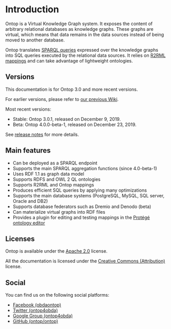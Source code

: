 # Introduction

Ontop is a Virtual Knowledge Graph system. 
It exposes the content of arbitrary relational databases as knowledge graphs. These graphs are virtual, which means that data remains in the data sources instead of being moved to another database. 

Ontop translates [SPARQL queries](https://www.w3.org/TR/sparql11-query/) expressed over the knowledge graphs into SQL queries executed by the relational data sources. It relies on [R2RML mappings](https://www.w3.org/TR/r2rml/) and can take advantage of lightweight ontologies.

Versions
--------
This documentation is for Ontop 3.0 and more recent versions.

For earlier versions, please refer to [our previous Wiki](https://github.com/ontop/ontop/wiki).

Most recent versions:
* Stable:  Ontop 3.0.1, released on December 9, 2019. 
* Beta: Ontop 4.0.0-beta-1, released on December 23, 2019.

See [release notes](/guide/releases) for more details.


Main features
-------------

* Can be deployed as a SPARQL endpoint
* Supports the main SPARQL aggregation functions (since 4.0-beta-1)
* Uses RDF 1.1 as graph data model
* Supports RDFS and OWL 2 QL ontologies
* Supports R2RML and Ontop mappings
* Produces efficient SQL queries by applying many optimizations
* Supports the main database systems (PostgreSQL, MySQL, SQL server, Oracle and DB2)
* Supports database federators such as Dremio and Denodo (beta)
* Can materialize virtual graphs into RDF files
* Provides a plugin for editing and testing mappings in the [Protégé ontology editor](https://protege.stanford.edu/)

Licenses
--------

Ontop is available under the [Apache 2.0](https://www.apache.org/licenses/LICENSE-2.0) license.

All the documentation is licensed under the 
[Creative Commons (Attribution)](http://creativecommons.org/licenses/by/4.0/)
license.

Social
------

You can find us on the following social platforms:
- [Facebook (obdaontop)](https://www.facebook.com/obdaontop/)
- [Twitter (ontop4obda)](https://twitter.com/ontop4obda)
- [Google Group (ontop4obda)](https://groups.google.com/forum/#!forum/ontop4obda)
- [GitHub (ontop/ontop)](https://github.com/ontop/ontop/)